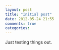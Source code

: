 ```yaml
---
layout: post
title: "Initial post"
date: 2012-05-24 21:55
comments: true
categories: 
---
```

Just testing things out. 
